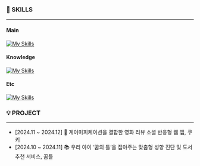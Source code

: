 ### 💎 SKILLS
---
#### Main
[![My Skills](https://skillicons.dev/icons?i=java,spring,mysql,css,html)](https://skillicons.dev)


#### Knowledge
[![My Skills](https://skillicons.dev/icons?i=kotlin,js,ts,react,mongodb,redis)](https://skillicons.dev)


#### Etc
[![My Skills](https://skillicons.dev/icons?i=git,figma,notion,vscode,idea)](https://skillicons.dev)



### 💡 PROJECT
---
- [2024.11 ~ 2024.12] 🍿 게이미피케이션을 결합한 영화 리뷰 소셜 반응형 웹 앱, 쿠키
- [2024.10 ~ 2024.11] 📚 우리 아이 ‘꿈의 틀’을 잡아주는 맞춤형 성향 진단 및 도서 추천 서비스, 꿈틀
